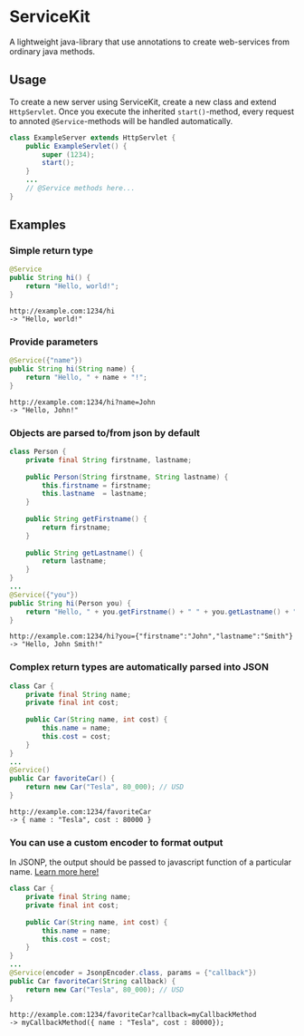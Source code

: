 # ServiceKit
A lightweight java-library that use annotations to create web-services from ordinary java methods.

## Usage
To create a new server using ServiceKit, create a new class and extend `HttpServlet`. Once you execute the inherited `start()`-method, every request to annoted `@Service`-methods will be handled automatically.

```java
class ExampleServer extends HttpServlet {
    public ExampleServlet() {
        super (1234);
        start();
    }
    ...
    // @Service methods here...
}
```

## Examples
### Simple return type
```java
@Service
public String hi() {
    return "Hello, world!";
}
```

```
http://example.com:1234/hi 
-> "Hello, world!"
```

### Provide parameters
```java
@Service({"name"})
public String hi(String name) {
    return "Hello, " + name + "!";
}
```

```
http://example.com:1234/hi?name=John
-> "Hello, John!"
```

### Objects are parsed to/from json by default
```java
class Person {
    private final String firstname, lastname;
    
    public Person(String firstname, String lastname) {
        this.firstname = firstname;
        this.lastname  = lastname;
    }
    
    public String getFirstname() {
        return firstname;
    }
    
    public String getLastname() {
        return lastname;
    }
}
...
@Service({"you"})
public String hi(Person you) {
    return "Hello, " + you.getFirstname() + " " + you.getLastname() + "!";
}
```

```
http://example.com:1234/hi?you={"firstname":"John","lastname":"Smith"}
-> "Hello, John Smith!"
```

### Complex return types are automatically parsed into JSON
```java
class Car {
    private final String name;
    private final int cost;
    
    public Car(String name, int cost) {
        this.name = name;
        this.cost = cost;
    }
}
...
@Service()
public Car favoriteCar() {
    return new Car("Tesla", 80_000); // USD
}
```

```
http://example.com:1234/favoriteCar
-> { name : "Tesla", cost : 80000 }
```

### You can use a custom encoder to format output
In JSONP, the output should be passed to javascript function of a particular name. [Learn more here!](https://en.wikipedia.org/wiki/JSONP)

```java
class Car {
    private final String name;
    private final int cost;
    
    public Car(String name, int cost) {
        this.name = name;
        this.cost = cost;
    }
}
...
@Service(encoder = JsonpEncoder.class, params = {"callback"})
public Car favoriteCar(String callback) {
    return new Car("Tesla", 80_000); // USD
}
```

```
http://example.com:1234/favoriteCar?callback=myCallbackMethod
-> myCallbackMethod({ name : "Tesla", cost : 80000});
```
